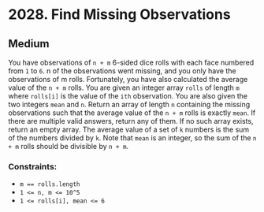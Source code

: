 # 2028. Find Missing Observations

## Medium

You have observations of `n + m` 6-sided dice rolls with each face numbered from `1` to `6`. n of the observations went
missing, and you only have the observations of m rolls. Fortunately, you have also calculated the average value of the
`n + m` rolls. You are given an integer array `rolls` of length `m` where `rolls[i]` is the value of the `ith`
observation. You are also given the two integers `mean` and `n`. Return an array of length `n` containing the missing
observations such that the average value of the `n + m` rolls is exactly `mean`. If there are multiple valid answers,
return any of them. If no such array exists, return an empty array. The average value of a set of `k` numbers is the sum
of the numbers divided by `k`. Note that `mean` is an integer, so the sum of the `n + m` rolls should be divisible by
`n + m`.

### Constraints:

- `m == rolls.length`
- `1 <= n, m <= 10^5`
- `1 <= rolls[i], mean <= 6`

